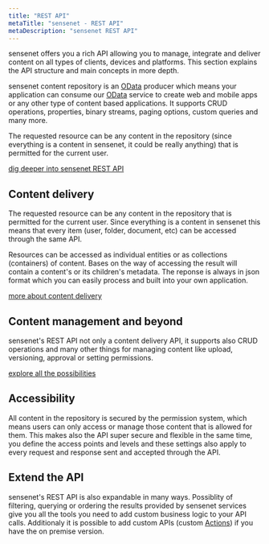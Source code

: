 ```yaml
---
title: "REST API"
metaTitle: "sensenet - REST API"
metaDescription: "sensenet REST API"
---
```


sensenet offers you a rich API allowing you to manage, integrate and deliver content on all types of clients, devices and platforms. This section explains the API structure and main concepts in more depth.

sensenet content repository is an [OData](https://www.odata.org/) producer which means your application can consume our [OData](https://www.odata.org/) service to create web and mobile apps or any other type of content based applications. It supports CRUD operations, properties, binary streams, paging options, custom queries and many more.

The requested resource can be any content in the repository (since everything is a content in sensenet, it could be really anything) that is permitted for the current user.

[dig deeper into sensenet REST API](/api-docs/basic-concepts)

## Content delivery

The requested resource can be any content in the repository that is permitted for the current user. Since everything is a content in sensenet this means that every item (user, folder, document, etc) can be accessed through the same API.

Resources can be accessed as individual entities or as collections (containers) of content. Bases on the way of accessing the result will contain a content's or its children's metadata. The reponse is always in json format which you can easily process and built into your own application.

[more about content delivery](/api-docs/basic-concepts/01-entry)

## Content management and beyond

sensenet's REST API not only a content delivery API, it supports also CRUD operations and many other things for managing content like upload, versioning, approval or setting permissions.

[explore all the possibilities](/api-docs/content-management)

## Accessibility

All content in the repository is secured by the permission system, which means users can only access or manage those content that is allowed for them. This makes also the API super secure and flexible in the same time, you define the access points and levels and these settings also apply to every request and response sent and accepted through the API.

## Extend the API

sensenet's REST API is also expandable in many ways. Possiblity of filtering, querying or ordering the results provided by sensenet services give you all the tools you need to add custom business logic to your API calls. Additionaly it is possible to add custom APIs (custom [Actions](/concepts/basics/08-actions)) if you have the on premise version.


